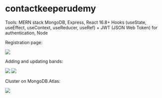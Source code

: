 # contactkeeperudemy




Tools: MERN stack
 MongoDB, Express, React 16.8+ Hooks (useState, useEffect, useContext, useReducer, useRef) + JWT (JSON Web Token) for authentication, Node

Registration page:

![](assets/)

Adding and updating bands:

![](assets/)
![](assets/)

Cluster on MongoDB.Atlas:

![](assets/)

